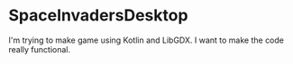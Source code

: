 # SpaceInvadersDesktop
I'm trying to make  game using Kotlin and LibGDX. 
I want to make the code really functional. 
